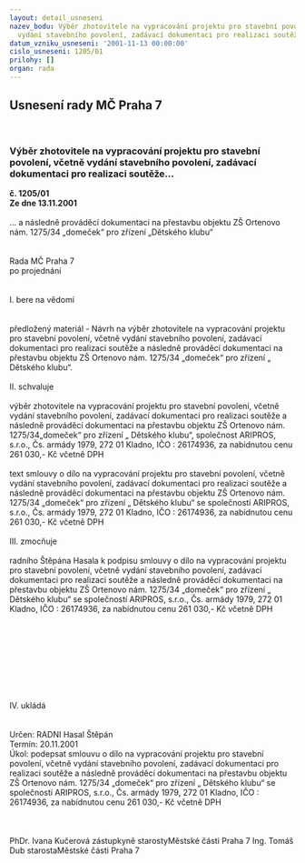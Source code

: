```yaml
---
layout: detail_usneseni
nazev_bodu: Výběr zhotovitele na vypracování projektu pro stavební povolení, včetně
  vydání stavebního povolení, zadávací dokumentaci pro realizaci soutěže...
datum_vzniku_usneseni: '2001-11-13 00:00:00'
cislo_usneseni: 1205/01
prilohy: []
organ: rada
---
```

<div id="ucUsn_pList" class="usn">
	<span><h2>Usnesení rady MČ Praha 7 </h2>
<br></span><div class="standBody">
<span><h3>Výběr zhotovitele na vypracování projektu pro stavební povolení, včetně vydání stavebního povolení, zadávací dokumentaci pro realizaci soutěže...</h3></span><div class="center">
		<strong>č. 1205/01</strong><br>
	</div>
<div class="center">
		<strong>Ze dne 13.11.2001</strong><br><br>
	</div>... a následně prováděcí dokumentaci na přestavbu objektu ZŠ Ortenovo nám. 1275/34 „domeček“ pro zřízení „Dětského klubu“<br><br><br>Rada MČ Praha 7<br>po projednání<br><br><br>I.	bere na vědomí<br><br> <br>předložený materiál - Návrh na výběr zhotovitele na  vypracování projektu pro stavební povolení, včetně vydání stavebního povolení, zadávací dokumentaci pro realizaci soutěže a následně prováděcí dokumentaci na přestavbu objektu ZŠ Ortenovo nám. 1275/34 „domeček“ pro zřízení „ Dětského klubu“.<br><br>II.	schvaluje <br><br>výběr zhotovitele na  vypracování projektu pro stavební povolení, včetně vydání stavebního povolení, zadávací dokumentaci pro realizaci soutěže a následně prováděcí dokumentaci na přestavbu objektu ZŠ Ortenovo nám. 1275/34„domeček“ pro zřízení „ Dětského klubu“, společnost ARIPROS, s.r.o., Čs. armády 1979, 272 01 Kladno, IČO : 26174936, za nabídnutou cenu 261 030,- Kč včetně DPH<br><br>text smlouvy o dílo na  vypracování projektu pro stavební povolení, včetně vydání stavebního povolení, zadávací dokumentaci pro realizaci soutěže a následně prováděcí dokumentaci na přestavbu objektu ZŠ Ortenovo nám. 1275/34 „domeček“ pro zřízení „ Dětského klubu“ se společností ARIPROS, s.r.o., Čs. armády 1979, 272 01 Kladno, IČO : 26174936, za nabídnutou cenu 261 030,- Kč včetně DPH <br><br>III.	zmocňuje <br><br>radního Štěpána Hasala k podpisu smlouvy o dílo na  vypracování projektu pro stavební povolení, včetně vydání stavebního povolení, zadávací dokumentaci pro realizaci soutěže a následně prováděcí dokumentaci na přestavbu objektu ZŠ Ortenovo nám. 1275/34 „domeček“ pro zřízení „ Dětského klubu“ se společností ARIPROS, s.r.o., Čs. armády 1979, 272 01 Kladno, IČO : 26174936, za nabídnutou cenu 261 030,- Kč včetně DPH<br><br><br><br><br><br><br><br><br><br>IV.	ukládá <br><br> <br>Určen:	RADNI Hasal Štěpán<br>Termín: 20.11.2001<br>Úkol:	podepsat smlouvu o dílo na  vypracování projektu pro stavební povolení, včetně vydání stavebního povolení, zadávací dokumentaci pro realizaci soutěže a následně prováděcí dokumentaci na přestavbu objektu ZŠ Ortenovo nám. 1275/34 „domeček“ pro zřízení „ Dětského klubu“ se společností ARIPROS, s.r.o., Čs. armády 1979, 272 01 Kladno, IČO : 26174936, za nabídnutou cenu 261 030,- Kč včetně DPH<br> <br> <br>	<br>PhDr. Ivana Kučerová zástupkyně starostyMěstské části Praha 7	Ing. Tomáš Dub starostaMěstské části Praha 7<br>	<br><br>
</div>
</div>